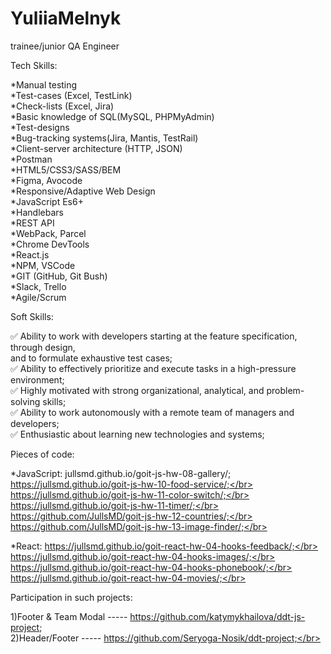 # YuliiaMelnyk

trainee/junior QA Engineer

Tech Skills:

*Manual testing</br>
*Test-cases (Excel, TestLink)</br>
*Check-lists (Excel, Jira)</br>
*Basic knowledge of SQL(MySQL, PHPMyAdmin)</br>
*Test-designs</br>
*Bug-tracking systems(Jira, Mantis, TestRail)</br>
*Client-server architecture (HTTP, JSON)</br>
*Postman</br>
*HTML5/CSS3/SASS/BEM</br>
*Figma, Avocode</br>
*Responsive/Adaptive Web Design</br>
*JavaScript Es6+</br>
*Handlebars</br>
*REST API</br>
*WebPack, Parcel</br>
*Chrome DevTools</br>
*React.js</br>
*NPM, VSCode</br>
*GIT (GitHub, Git Bush)</br>
*Slack, Trello</br>
*Agile/Scrum</br>

Soft Skills:

✅ Ability to work with developers starting at the feature specification, through design, </br>
and to formulate exhaustive test cases;</br>
✅ Ability to effectively prioritize and execute tasks in a high-pressure environment;</br>
✅ Highly motivated with strong organizational, analytical, and problem-solving skills;</br>
✅ Ability to work autonomously with a remote team of managers and developers;</br>
✅ Enthusiastic about learning new technologies and systems;</br>

Pieces of code:

*JavaScript:
jullsmd.github.io/goit-js-hw-08-gallery/;</br>
https://jullsmd.github.io/goit-js-hw-10-food-service/;</br>
https://jullsmd.github.io/goit-js-hw-11-color-switch/;</br>
https://jullsmd.github.io/goit-js-hw-11-timer/;</br>
https://github.com/JullsMD/goit-js-hw-12-countries/;</br>
https://github.com/JullsMD/goit-js-hw-13-image-finder/;</br>

*React:
https://jullsmd.github.io/goit-react-hw-04-hooks-feedback/;</br>
https://jullsmd.github.io/goit-react-hw-04-hooks-images/;</br>
https://jullsmd.github.io/goit-react-hw-04-hooks-phonebook/;</br>
https://jullsmd.github.io/goit-react-hw-04-movies/;</br>

Participation in such projects:

1)Footer & Team Modal ----- https://github.com/katymykhailova/ddt-js-project; </br>
2)Header/Footer ----- https://github.com/Seryoga-Nosik/ddt-project;</br>

